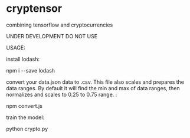 # cryptensor
combining tensorflow and cryptocurrencies

UNDER DEVELOPMENT DO NOT USE

USAGE:

install lodash:

npm i --save lodash

convert your data.json data to .csv. This file also scales and prepares the data ranges. By default it will find the min and max of data ranges, then normalizes and scales to 0.25 to 0.75 range. :

npm convert.js

train the model:

python crypto.py
